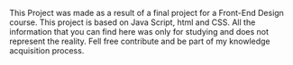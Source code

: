 This Project was made as a result of a final project for a Front-End Design course. 
This project is based on Java Script, html and CSS. All the information that you can find here was only for studying and does not represent the reality. 
Fell free contribute and be part of my knowledge acquisition process.
